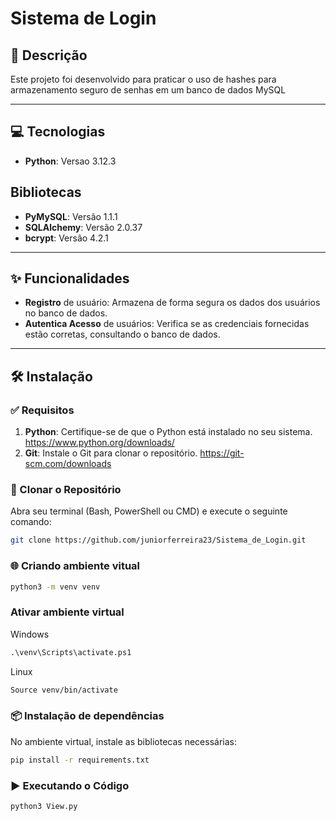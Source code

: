 # Sistema de Login

## 📖 Descrição
Este projeto foi desenvolvido para praticar o uso de hashes para armazenamento seguro de senhas em um banco de dados MySQL

---

## 💻 Tecnologias
- **Python**: Versao 3.12.3 

## Bibliotecas
- **PyMySQL**: Versão 1.1.1
- **SQLAlchemy**: Versão 2.0.37
- **bcrypt**: Versão 4.2.1

---

## ✨ Funcionalidades
- **Registro** de usuário: Armazena de forma segura os dados dos usuários no banco de dados.
- **Autentica Acesso** de usuários: Verifica se as credenciais fornecidas estão corretas, consultando o banco de dados.

---

## 🛠 Instalação

### ✅ Requisitos
1. **Python**: Certifique-se de que o Python está instalado no seu sistema. https://www.python.org/downloads/
2. **Git**: Instale o Git para clonar o repositório. https://git-scm.com/downloads

### 🔄 Clonar o Repositório
Abra seu terminal (Bash, PowerShell ou CMD) e execute o seguinte comando:
```bash
git clone https://github.com/juniorferreira23/Sistema_de_Login.git
```

### 🌐 Criando ambiente vitual
```bash
python3 -m venv venv
```

### Ativar ambiente virtual
Windows
```cmd
.\venv\Scripts\activate.ps1
```

Linux
```bash
Source venv/bin/activate
```

### 📦 Instalação de dependências
No ambiente virtual, instale as bibliotecas necessárias:
```bash
pip install -r requirements.txt
```

### ▶️  Executando o Código
```bash
python3 View.py
```
